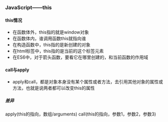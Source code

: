 ### JavaScript——this

#### this情况
+ 在函数体外，this指的就是window对象
+ 在函数体内，谁调用函数this就指向谁
+ 在构造函数中，this指的是新创建的对象
+ 在html标签中，this指的是当前的这个标签元素
+ 在ES6中，对于箭头函数，要看它在哪里创建的，和当前函数的作用域

#### call与apply
+ apply和call，都是对象本身没有某个属性或者方法，去引用其他对象的属性或方法，也就是说两者都可以改变this的属性

##### 差异
apply(this的指向，数组/arguments)
call(this的指向，参数1，参数2，参数3)